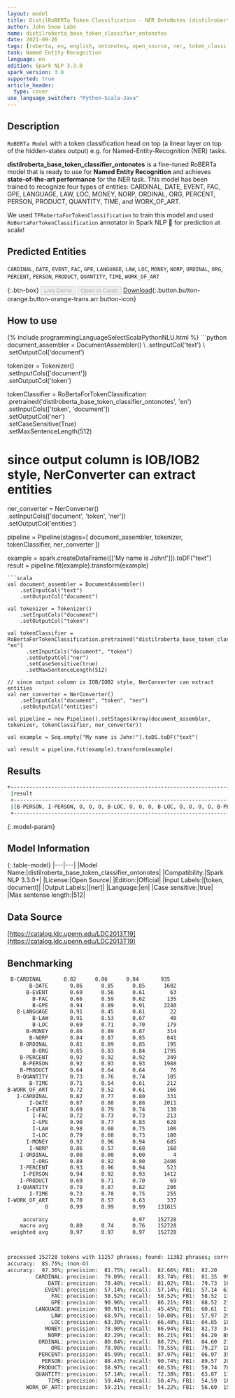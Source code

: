 ```yaml
---
layout: model
title: DistilRoBERTa Token Classification - NER OntoNotes (distilroberta_base_token_classifier_ontonotes)
author: John Snow Labs
name: distilroberta_base_token_classifier_ontonotes
date: 2021-09-26
tags: [roberta, en, english, ontonotes, open_source, ner, token_classification]
task: Named Entity Recognition
language: en
edition: Spark NLP 3.3.0
spark_version: 3.0
supported: true
article_header:
  type: cover
use_language_switcher: "Python-Scala-Java"
---
```


## Description

`RoBERTa Model` with a token classification head on top (a linear layer on top of the hidden-states output) e.g. for Named-Entity-Recognition (NER) tasks.


**distilroberta_base_token_classifier_ontonotes** is a fine-tuned RoBERTa model that is ready to use for **Named Entity Recognition** and achieves **state-of-the-art performance** for the NER task. This model has been trained to recognize four types of entities: CARDINAL, DATE, EVENT, FAC, GPE, LANGUAGE, LAW, LOC, MONEY, NORP, ORDINAL, ORG, PERCENT, PERSON, PRODUCT, QUANTITY, TIME, and WORK_OF_ART.

We used `TFRobertaForTokenClassification` to train this model and used `RoBertaForTokenClassification` annotator in Spark NLP 🚀 for prediction at scale!

## Predicted Entities

`CARDINAL`, `DATE`, `EVENT`, `FAC`, `GPE`, `LANGUAGE`, `LAW`, `LOC`, `MONEY`, `NORP`, `ORDINAL`, `ORG`, `PERCENT`, `PERSON`, `PRODUCT`, `QUANTITY`, `TIME`, `WORK_OF_ART`

{:.btn-box}
<button class="button button-orange" disabled>Live Demo</button>
<button class="button button-orange" disabled>Open in Colab</button>
[Download](https://s3.amazonaws.com/auxdata.johnsnowlabs.com/public/models/distilroberta_base_token_classifier_ontonotes_en_3.3.0_3.0_1632673971874.zip){:.button.button-orange.button-orange-trans.arr.button-icon}

## How to use



<div class="tabs-box" markdown="1">
{% include programmingLanguageSelectScalaPythonNLU.html %}
```python
document_assembler = DocumentAssembler() \
    .setInputCol('text') \
    .setOutputCol('document')

tokenizer = Tokenizer() \
    .setInputCols(['document']) \
    .setOutputCol('token')

tokenClassifier = RoBertaForTokenClassification \
      .pretrained('distilroberta_base_token_classifier_ontonotes', 'en') \
      .setInputCols(['token', 'document']) \
      .setOutputCol('ner') \
      .setCaseSensitive(True) \
      .setMaxSentenceLength(512)

# since output column is IOB/IOB2 style, NerConverter can extract entities
ner_converter = NerConverter() \
    .setInputCols(['document', 'token', 'ner']) \
    .setOutputCol('entities')

pipeline = Pipeline(stages=[
    document_assembler, 
    tokenizer,
    tokenClassifier,
    ner_converter
])

example = spark.createDataFrame([['My name is John!']]).toDF("text")
result = pipeline.fit(example).transform(example)
```
```scala
val document_assembler = DocumentAssembler() 
    .setInputCol("text") 
    .setOutputCol("document")

val tokenizer = Tokenizer() 
    .setInputCols("document") 
    .setOutputCol("token")

val tokenClassifier = RoBertaForTokenClassification.pretrained("distilroberta_base_token_classifier_ontonotes", "en")
      .setInputCols("document", "token")
      .setOutputCol("ner")
      .setCaseSensitive(true)
      .setMaxSentenceLength(512)

// since output column is IOB/IOB2 style, NerConverter can extract entities
val ner_converter = NerConverter() 
    .setInputCols("document", "token", "ner") 
    .setOutputCol("entities")

val pipeline = new Pipeline().setStages(Array(document_assembler, tokenizer, tokenClassifier, ner_converter))

val example = Seq.empty["My name is John!"].toDS.toDF("text")

val result = pipeline.fit(example).transform(example)
```
</div>

## Results

```bash
+------------------------------------------------------------------------------------+
 |result                                                                              |
 +------------------------------------------------------------------------------------+
 |[B-PERSON, I-PERSON, O, O, O, B-LOC, O, O, O, B-LOC, O, O, O, O, B-PERSON, O, O, O, O, B-LOC]|
 +------------------------------------------------------------------------------------+
```

{:.model-param}
## Model Information

{:.table-model}
|---|---|
|Model Name:|distilroberta_base_token_classifier_ontonotes|
|Compatibility:|Spark NLP 3.3.0+|
|License:|Open Source|
|Edition:|Official|
|Input Labels:|[token, document]|
|Output Labels:|[ner]|
|Language:|en|
|Case sensitive:|true|
|Max sentense length:|512|

## Data Source

[https://catalog.ldc.upenn.edu/LDC2013T19](https://catalog.ldc.upenn.edu/LDC2013T19)

## Benchmarking

```bash
 B-CARDINAL       0.82      0.86      0.84       935
       B-DATE       0.86      0.85      0.85      1602
      B-EVENT       0.69      0.56      0.61        63
        B-FAC       0.66      0.59      0.62       135
        B-GPE       0.94      0.89      0.91      2240
   B-LANGUAGE       0.91      0.45      0.61        22
        B-LAW       0.91      0.53      0.67        40
        B-LOC       0.69      0.71      0.70       179
      B-MONEY       0.86      0.89      0.87       314
       B-NORP       0.84      0.87      0.85       841
    B-ORDINAL       0.81      0.89      0.85       195
        B-ORG       0.85      0.83      0.84      1795
    B-PERCENT       0.92      0.92      0.92       349
     B-PERSON       0.92      0.93      0.93      1988
    B-PRODUCT       0.64      0.64      0.64        76
   B-QUANTITY       0.73      0.76      0.74       105
       B-TIME       0.71      0.54      0.61       212
B-WORK_OF_ART       0.72      0.52      0.61       166
   I-CARDINAL       0.82      0.77      0.80       331
       I-DATE       0.87      0.88      0.88      2011
      I-EVENT       0.69      0.79      0.74       130
        I-FAC       0.72      0.73      0.73       213
        I-GPE       0.90      0.77      0.83       628
        I-LAW       0.98      0.60      0.75       106
        I-LOC       0.79      0.68      0.73       180
      I-MONEY       0.92      0.96      0.94       685
       I-NORP       0.86      0.57      0.68       160
    I-ORDINAL       0.00      0.00      0.00         4
        I-ORG       0.89      0.92      0.90      2406
    I-PERCENT       0.93      0.96      0.94       523
     I-PERSON       0.94      0.92      0.93      1412
    I-PRODUCT       0.69      0.71      0.70        69
   I-QUANTITY       0.79      0.87      0.82       206
       I-TIME       0.73      0.78      0.75       255
I-WORK_OF_ART       0.70      0.57      0.63       337
            O       0.99      0.99      0.99    131815

     accuracy                           0.97    152728
    macro avg       0.80      0.74      0.76    152728
 weighted avg       0.97      0.97      0.97    152728



processed 152728 tokens with 11257 phrases; found: 11382 phrases; correct: 9305.
accuracy:  85.75%; (non-O)
accuracy:  97.36%; precision:  81.75%; recall:  82.66%; FB1:  82.20
         CARDINAL: precision:  79.09%; recall:  83.74%; FB1:  81.35  990
             DATE: precision:  78.48%; recall:  81.02%; FB1:  79.73  1654
            EVENT: precision:  57.14%; recall:  57.14%; FB1:  57.14  63
              FAC: precision:  58.52%; recall:  58.52%; FB1:  58.52  135
              GPE: precision:  90.96%; recall:  86.21%; FB1:  88.52  2123
         LANGUAGE: precision:  90.91%; recall:  45.45%; FB1:  60.61  11
              LAW: precision:  68.97%; recall:  50.00%; FB1:  57.97  29
              LOC: precision:  63.30%; recall:  66.48%; FB1:  64.85  188
            MONEY: precision:  78.90%; recall:  86.94%; FB1:  82.73  346
             NORP: precision:  82.29%; recall:  86.21%; FB1:  84.20  881
          ORDINAL: precision:  80.84%; recall:  88.72%; FB1:  84.60  214
              ORG: precision:  78.98%; recall:  79.55%; FB1:  79.27  1808
          PERCENT: precision:  85.99%; recall:  87.97%; FB1:  86.97  357
           PERSON: precision:  88.43%; recall:  90.74%; FB1:  89.57  2040
          PRODUCT: precision:  58.97%; recall:  60.53%; FB1:  59.74  78
         QUANTITY: precision:  57.14%; recall:  72.38%; FB1:  63.87  133
             TIME: precision:  59.44%; recall:  50.47%; FB1:  54.59  180
      WORK_OF_ART: precision:  59.21%; recall:  54.22%; FB1:  56.60  152

```